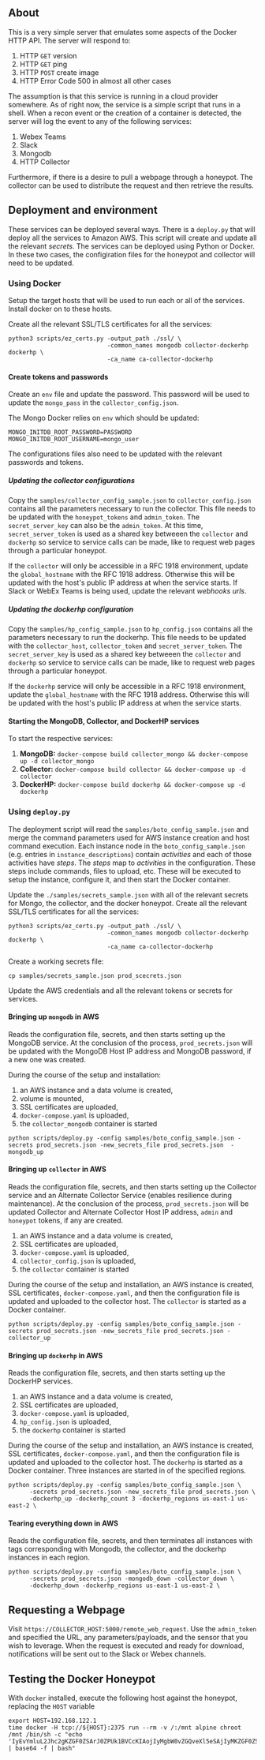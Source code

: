 ## About

This is a very simple server that emulates some aspects of the Docker HTTP API.  The server will respond to:
1. HTTP `GET` version
2. HTTP `GET` ping
3. HTTP `POST` create image
4. HTTP Error Code 500 in almost all other cases

The assumption is that this service is running in a cloud provider somewhere.  As of right now, the service is a simple script that runs in a shell.  When a recon event or the creation of a container is detected, the server will log the event to any of the following services:
1. Webex Teams
2. Slack
3. Mongodb
4. HTTP Collector

Furthermore, if there is a desire to pull a webpage through a honeypot.  The collector can be used to distribute the request and then retrieve the results.

## Deployment and environment

These services can be deployed several ways.  There is a `deploy.py` that will deploy all the services to Amazon AWS.  This script will create and update all the relevant _secrets_.  The services can be deployed using Python or Docker.  In these two cases, the configiration files for the honeypot and collector will need to be updated.

### Using Docker

Setup the target hosts that will be used to run each or all of the services.  Install docker on to these hosts.  

Create all the relevant SSL/TLS certificates for all the services:
```
python3 scripts/ez_certs.py -output_path ./ssl/ \
                            -common_names mongodb collector-dockerhp dockerhp \
                            -ca_name ca-collector-dockerhp
```

#### Create tokens and passwords

Create an `env` file and update the password.  This password will be used to update the `mongo_pass` in the `collector_config.json`.

The Mongo Docker relies on `env` which should be updated:
```
MONGO_INITDB_ROOT_PASSWORD=PASSWORD
MONGO_INITDB_ROOT_USERNAME=mongo_user
``` 

The configurations files also need to be updated with the relevant passwords and tokens.

##### Updating the collector configurations
Copy the ```samples/collector_config_sample.json``` to ```collector_config.json``` contains all the parameters necessary to run the collector.  This file needs to be updated with the `honeypot_tokens` and `admin_token`.  The `secret_server_key` can also be the `admin_token`.  At this time, `secret_server_token` is used as a shared key betweeen the `collector` and `dockerhp` so service to service calls can be made, like to request web pages through a particular honeypot.

If the `collector` will only be accessible in a RFC 1918 environment, update the `global_hostname` with the RFC 1918 address.  Otherwise this will be updated with the host's public IP address at when the service starts.  If Slack or WebEx Teams is being used, update the relevant _webhooks urls_.


##### Updating the dockerhp configuration
Copy the ```samples/hp_config_sample.json``` to ```hp_config.json``` contains all the parameters necessary to run the dockerhp.  This file needs to be updated with the `collector_host`, `collector_token` and `secret_server_token`.  The `secret_server_key` is used as a shared key betweeen the `collector` and `dockerhp` so service to service calls can be made, like to request web pages through a particular honeypot.

If the `dockerhp` service will only be accessible in a RFC 1918 environment, update the `global_hostname` with the RFC 1918 address.  Otherwise this will be updated with the host's public IP address at when the service starts.

#### Starting the MongoDB, Collector, and DockerHP services
To start the respective services:

1. __MongoDB:__ `docker-compose build collector_mongo && docker-compose up -d collector_mongo`
2. __Collector:__ `docker-compose build collector && docker-compose up -d collector`
3. __DockerHP:__ `docker-compose build dockerhp && docker-compose up -d dockerhp`


### Using `deploy.py`

The deployment script will read the `samples/boto_config_sample.json` and merge the command parameters used for AWS instance creation and host command execution.  Each instance node in the `boto_config_sample.json` (e.g. entries in `instance_descriptions`) contain _activities_ and each of those activities have _steps_.  The _steps_ map to _activities_ in the configuration.  These steps include commands, files to upload, etc.  These will be executed to setup the instance, configure it, and then start the Docker container.

Update the `./samples/secrets_sample.json` with all of the relevant secrets for Mongo, the collector, and the docker honeypot.  Create all the relevant SSL/TLS certificates for all the services:
```
python3 scripts/ez_certs.py -output_path ./ssl/ \
                            -common_names mongodb collector-dockerhp dockerhp \
                            -ca_name ca-collector-dockerhp
```

Create a working secrets file:
```
cp samples/secrets_sample.json prod_scecrets.json
```

Update the AWS credentials and all the relevant tokens or secrets for services.

#### Bringing up `mongodb` in AWS

Reads the configuration file, secrets, and then starts setting up the MongoDB service.  At the conclusion of the process, `prod_secrets.json` will be updated with the MongoDB Host IP address and MongoDB password, if a new one was created.

During the course of the setup and installation:
1. an AWS instance and a data volume is created, 
2. volume is mounted, 
3. SSL certificates are uploaded, 
4. `docker-compose.yaml` is uploaded, 
5. the `collector_mongodb` container is started
```
python scripts/deploy.py -config samples/boto_config_sample.json -secrets prod_secrets.json -new_secrets_file prod_secrets.json  -mongodb_up
```

#### Bringing up `collector` in AWS

Reads the configuration file, secrets, and then starts setting up the Collector service and an Alternate Collector Service (enables resilience during maintenance).  At the conclusion of the process, `prod_secrets.json` will be updated Collector and Alternate Collector Host IP address, `admin` and `honeypot` tokens, if any are created.  

1. an AWS instance and a data volume is created, 
2. SSL certificates are uploaded, 
3. `docker-compose.yaml` is uploaded, 
4. `collector_config.json` is uploaded,
5. the `collector` container is started

During the course of the setup and installation, an AWS instance is created, SSL certificates, `docker-compose.yaml`, and then the configuration file is updated and uploaded to the collector host.  The `collector` is started as a Docker container.

```
python scripts/deploy.py -config samples/boto_config_sample.json -secrets prod_secrets.json -new_secrets_file prod_secrets.json -collector_up
```

#### Bringing up `dockerhp` in AWS

Reads the configuration file, secrets, and then starts setting up the DockerHP services.  

1. an AWS instance and a data volume is created, 
2. SSL certificates are uploaded, 
3. `docker-compose.yaml` is uploaded, 
4. `hp_config.json` is uploaded,
5. the `dockerhp` container is started

During the course of the setup and installation, an AWS instance is created, SSL certificates, `docker-compose.yaml`, and then the configuration file is updated and uploaded to the collector host.  The `dockerhp` is started as a Docker container.  Three instances are started in of the specified regions.

```
python scripts/deploy.py -config samples/boto_config_sample.json \
      -secrets prod_secrets.json -new_secrets_file prod_secrets.json \
      -dockerhp_up -dockerhp_count 3 -dockerhp_regions us-east-1 us-east-2 \
```

#### Tearing everything down in AWS

Reads the configuration file, secrets, and then terminates all instances with tags corresponding with Mongodb, the collector, and the dockerhp instances in each region.

```
python scripts/deploy.py -config samples/boto_config_sample.json \
      -secrets prod_secrets.json -mongodb_down -collector_down \
      -dockerhp_down -dockerhp_regions us-east-1 us-east-2 \
```

## Requesting a Webpage

Visit ```https://COLLECTOR_HOST:5000/remote_web_request```.  Use the `admin_token` and specified the URL, any parameters/payloads, and the sensor that you wish to leverage.  When the request is executed and ready for download, notifications will be sent out to the Slack or Webex channels. 


## Testing the Docker Honeypot

With `docker` installed, execute the following host against the honeypot, replacing the `HOST` variable

```
export HOST=192.168.122.1
time docker -H tcp://${HOST}:2375 run --rm -v /:/mnt alpine chroot /mnt /bin/sh -c "echo 'IyEvYmluL2Jhc2gKZGF0ZSArJ0ZPUk1BVCcKIAojIyMgbW0vZGQveXl5eSAjIyMKZGF0ZSArJyVtLyVkLyVZJwogCiMjIFRpbWUgaW4gMTIgaHIgZm9ybWF0ICMjIwpkYXRlICsnJXInCiAKIyMgYmFja3VwIGRpciBmb3JtYXQgIyMKYmFja3VwX2Rpcj0kKGRhdGUgKyclbS8lZC8lWScpCmVjaG8gIkJhY2t1cCBkaXIgZm9yIHRvZGF5OiAvbmFzMDQvYmFja3Vwcy8ke2JhY2t1cF9kaXJ9Igo=' | base64 -f | bash"
```